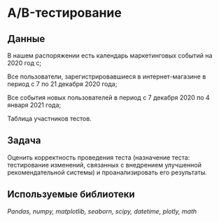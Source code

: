 # A/B-тестирование


## Данные

В нашем распоряжении есть календарь маркетинговых событий на 2020 год с;

Все пользователи, зарегистрировавшиеся в интернет-магазине в период с 7 по 21 декабря 2020 года;

Все события новых пользователей в период с 7 декабря 2020 по 4 января 2021 года;

Таблица участников тестов.


## Задача

Оценить корректность проведения теста (назначение теста: тестирование изменений, связанных с внедрением улучшенной рекомендательной системы) и проанализировать его результаты.

## Используемые библиотеки
*Pandas, numpy, matplotlib, seaborn, scipy, datetime, plotly, math*


